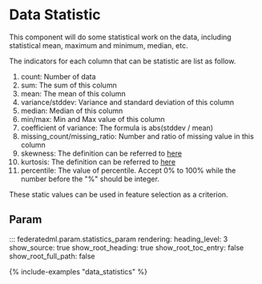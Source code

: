 # Data Statistic

This component will do some statistical work on the data, including
statistical mean, maximum and minimum, median, etc.

The indicators for each column that can be statistic are list as follow.

1.  count: Number of data
2.  sum: The sum of this column
3.  mean: The mean of this column
4.  variance/stddev: Variance and standard deviation of this column
5.  median: Median of this column
6.  min/max: Min and Max value of this column
7.  coefficient of variance: The formula is abs(stddev / mean)
8.  missing\_count/missing\_ratio: Number and ratio of missing value in
    this column
9.  skewness: The definition can be referred to
    [here](https://en.wikipedia.org/wiki/Skewness)
10. kurtosis: The definition can be referred to
    [here](https://en.wikipedia.org/wiki/Kurtosis)
11. percentile: The value of percentile. Accept 0% to 100% while the
    number before the "%" should be integer.

These static values can be used in feature selection as a criterion.

## Param

::: federatedml.param.statistics_param
    rendering:
      heading_level: 3
      show_source: true
      show_root_heading: true
      show_root_toc_entry: false
      show_root_full_path: false

{% include-examples "data_statistics" %}